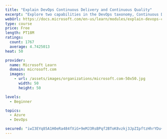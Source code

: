 ```yaml
---
title: "Explain DevOps Continuous Delivery and Continuous Quality"
excerpt: "Explore two capabilities in the DevOps taxonomy, Continuous Delivery and Continuous Quality."
webUrl: https://docs.microsoft.com/en-us/learn/modules/explain-devops-continous-delivery-quality/
type: course
price: Free
length: PT18M
ratings:
  count: 1767
  average: 4.7425013
heat: 50

provider:
  name: Microsoft Learn
  domain: microsoft.com
  images:
    - url: /assets/images/organizations/microsoft.com-50x50.jpg
      width: 50
      height: 50

levels:
  - Beginner

topics:
  - Azure
  - DevOps

secured: "iwI3EYq85A1H0eRa484fXiG+9eMJ3RsBPqf2BToK8vzkj3JpZIpftzHhrYDu+Y0y5pJhfF75vhh5m4sQhG/gUToEKFCWQJRPYPXHQVadYwv6vRf3o+pIkU/Af9NnddIkydw8htmzNaakRaznslMVNs5qsR//nCaMCdagIzvNu3Rw8fR1TBXHF6UBFCl3PHwaz1S+hTgjlzqhsoRiBbscsCs6PKFvggO/FVN06MTRnoselgtYviIQuvucK0HcNEoaqKqNJHaLx8XYoKppVxwVw0CoFp7bzZaod+GZtJjDJfV7T7Mx5YZlzXmisj5kCjxn56eodFcYkzgRb+9wBnAMsYKq8G3Ie4ckxF93ZwgSM8gXzu5VLQnC41gYNobDJHse6A/bBBIPC9uwkm1HAn64LKW44A0oK9tO9n+440cMXp8=;qmrZWMLOv8hxshDvvMpVeg=="
---
```


